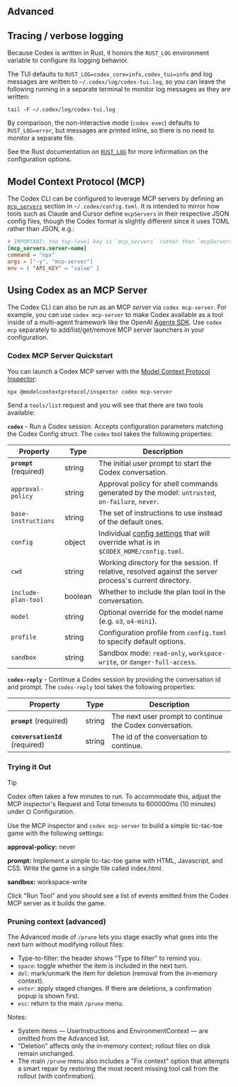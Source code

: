 ## Advanced

## Tracing / verbose logging

Because Codex is written in Rust, it honors the `RUST_LOG` environment variable to configure its logging behavior.

The TUI defaults to `RUST_LOG=codex_core=info,codex_tui=info` and log messages are written to `~/.codex/log/codex-tui.log`, so you can leave the following running in a separate terminal to monitor log messages as they are written:

```
tail -F ~/.codex/log/codex-tui.log
```

By comparison, the non-interactive mode (`codex exec`) defaults to `RUST_LOG=error`, but messages are printed inline, so there is no need to monitor a separate file.

See the Rust documentation on [`RUST_LOG`](https://docs.rs/env_logger/latest/env_logger/#enabling-logging) for more information on the configuration options.

## Model Context Protocol (MCP)

The Codex CLI can be configured to leverage MCP servers by defining an [`mcp_servers`](./config.md#mcp_servers) section in `~/.codex/config.toml`. It is intended to mirror how tools such as Claude and Cursor define `mcpServers` in their respective JSON config files, though the Codex format is slightly different since it uses TOML rather than JSON, e.g.:

```toml
# IMPORTANT: the top-level key is `mcp_servers` rather than `mcpServers`.
[mcp_servers.server-name]
command = "npx"
args = ["-y", "mcp-server"]
env = { "API_KEY" = "value" }
```

## Using Codex as an MCP Server

The Codex CLI can also be run as an MCP _server_ via `codex mcp-server`. For example, you can use `codex mcp-server` to make Codex available as a tool inside of a multi-agent framework like the OpenAI [Agents SDK](https://platform.openai.com/docs/guides/agents). Use `codex mcp` separately to add/list/get/remove MCP server launchers in your configuration.

### Codex MCP Server Quickstart

You can launch a Codex MCP server with the [Model Context Protocol Inspector](https://modelcontextprotocol.io/legacy/tools/inspector):

```bash
npx @modelcontextprotocol/inspector codex mcp-server
```

Send a `tools/list` request and you will see that there are two tools available:

**`codex`** - Run a Codex session. Accepts configuration parameters matching the Codex Config struct. The `codex` tool takes the following properties:

| Property                | Type    | Description                                                                                                                                            |
| ----------------------- | ------- | ------------------------------------------------------------------------------------------------------------------------------------------------------ |
| **`prompt`** (required) | string  | The initial user prompt to start the Codex conversation.                                                                                               |
| `approval-policy`       | string  | Approval policy for shell commands generated by the model: `untrusted`, `on-failure`, `never`.                                                         |
| `base-instructions`     | string  | The set of instructions to use instead of the default ones.                                                                                            |
| `config`                | object  | Individual [config settings](https://github.com/openai/codex/blob/main/docs/config.md#config) that will override what is in `$CODEX_HOME/config.toml`. |
| `cwd`                   | string  | Working directory for the session. If relative, resolved against the server process's current directory.                                               |
| `include-plan-tool`     | boolean | Whether to include the plan tool in the conversation.                                                                                                  |
| `model`                 | string  | Optional override for the model name (e.g. `o3`, `o4-mini`).                                                                                           |
| `profile`               | string  | Configuration profile from `config.toml` to specify default options.                                                                                   |
| `sandbox`               | string  | Sandbox mode: `read-only`, `workspace-write`, or `danger-full-access`.                                                                                 |

**`codex-reply`** - Continue a Codex session by providing the conversation id and prompt. The `codex-reply` tool takes the following properties:

| Property                        | Type   | Description                                              |
| ------------------------------- | ------ | -------------------------------------------------------- |
| **`prompt`** (required)         | string | The next user prompt to continue the Codex conversation. |
| **`conversationId`** (required) | string | The id of the conversation to continue.                  |

### Trying it Out

> [!TIP]
> Codex often takes a few minutes to run. To accommodate this, adjust the MCP inspector's Request and Total timeouts to 600000ms (10 minutes) under ⛭ Configuration.

Use the MCP inspector and `codex mcp-server` to build a simple tic-tac-toe game with the following settings:

**approval-policy:** never

**prompt:** Implement a simple tic-tac-toe game with HTML, Javascript, and CSS. Write the game in a single file called index.html.

**sandbox:** workspace-write

Click "Run Tool" and you should see a list of events emitted from the Codex MCP server as it builds the game.
### Pruning context (advanced)

The Advanced mode of `/prune` lets you stage exactly what goes into the next turn without modifying rollout files:

- Type-to-filter: the header shows "Type to filter" to remind you.
- `space`: toggle whether the item is included in the next turn.
- `del`: mark/unmark the item for deletion (removal from the in‑memory context).
- `enter`: apply staged changes. If there are deletions, a confirmation popup is shown first.
- `esc`: return to the main `/prune` menu.

Notes:
- System items — UserInstructions and EnvironmentContext — are omitted from the Advanced list.
- "Deletion" affects only the in‑memory context; rollout files on disk remain unchanged.
- The main `/prune` menu also includes a "Fix context" option that attempts a smart repair by restoring the most recent missing tool call from the rollout (with confirmation).
